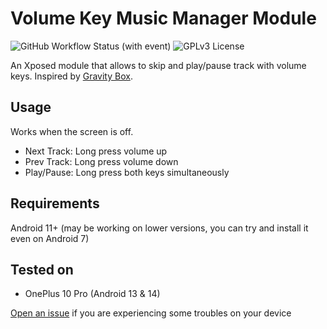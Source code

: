 # Volume Key Music Manager Module

![GitHub Workflow Status (with event)](https://img.shields.io/github/actions/workflow/status/Hepolise/VolumeKeyMusicManagerModule/build.yml)
![GPLv3 License](https://img.shields.io/badge/License-GPL%20v3-yellow.svg)

An Xposed module that allows to skip and play/pause track with volume keys. Inspired by [Gravity Box](https://github.com/GravityBox/GravityBox).

## Usage 

Works when the screen is off.

* Next Track: Long press volume up
* Prev Track: Long press volume down
* Play/Pause: Long press both keys simultaneously 

## Requirements

Android 11+ (may be working on lower versions, you can try and install it even on Android 7)

## Tested on

* OnePlus 10 Pro (Android 13 & 14)

[Open an issue](https://github.com/Hepolise/VolumeKeyMusicManagerModule/issues/new) if you are experiencing some troubles on your device
